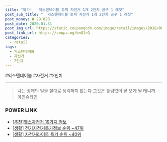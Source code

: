 ```yaml
--- 
title: "특가!   익스텐데이블 토픽 자전거 1개 2인치 공구 1 레칫" 
post_sub_title: "  익스텐데이블 토픽 자전거 1개 2인치 공구 1 레칫" 
post_money: ₩ 29,020 
post_date: 2020.01.31 
post_img_url: https://static.coupangcdn.com/image/retail/images/2018/08/21/17/7/c39afea1-747f-46e5-8ac9-975ccdbc1c1e.jpg 
post_link_url: https://coupa.ng/bnO1rQ 
categories: 
  - retail 
tags: 
  - 익스텐데이블 
  - 자전거 
  - 2인치 
--- 
```

  #익스텐데이블 #자전거 #2인치 
<hr> 

> 나는 장래의 일을 절대로 생각하지 않는다.그것은 틀림없이 곧 오게 될 테니까. -아인슈타인 


### POWER LINK

* <a href="https://blog.naver.com/fasyy4321/221784639639" target="_blank">[추천]헬스자전거 19가지 정보</a>
* <a href="https://blog.naver.com/sakai111/221773036647" target="_blank"> [생활] 전기자전거특가정보 순위 ~47위</a>
* <a href="https://blog.naver.com/sakai111/221789544266" target="_blank"> [생활] 자전거라이트 특가 순위 ~40위</a>
